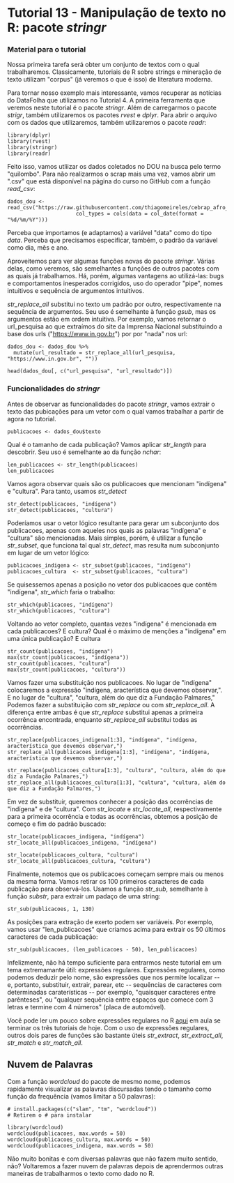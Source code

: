 # Tutorial 13 - Manipulação de texto no R: pacote _stringr_

### Material para o tutorial

Nossa primeira tarefa será obter um conjunto de textos com o qual trabalharemos. Classicamente, tutoriais de R sobre strings e mineração de texto utilizam "corpus" (já veremos o que é isso) de literatura moderna.

Para tornar nosso exemplo mais interessante, vamos recuperar as notícias do DataFolha que utilizamos no Tutorial 4. A primeira ferramenta que veremos neste tutorial é o pacote _stringr_. Além de carregarmos o pacote _strigr_, também utilizaremos os pacotes _rvest_ e _dplyr_. Para abrir o arquivo com os dados que utilizaremos, também utilizaremos o pacote _readr_:

```{r}
library(dplyr)
library(rvest)
library(stringr)
library(readr)
```

Feito isso, vamos utliizar os dados coletados no DOU na busca pelo termo "quilombo". Para não realizarmos o scrap mais uma vez, vamos abrir um ".csv" que está disponível na página do curso no GitHub com a função *read_csv*:

```{r}
dados_dou <- read_csv("https://raw.githubusercontent.com/thiagomeireles/cebrap_afro_2021/main/data/dados_dou.csv",
                      col_types = cols(data = col_date(format = "%d/%m/%Y")))
```

Perceba que importamos (e adaptamos) a variável "data" como do tipo *data*. Perceba que precisamos especificar, também, o padrão da variável como dia, mês e ano.

Aproveitemos para ver algumas funções novas do pacote _stringr_. Várias delas, como veremos, são semelhantes a funções de outros pacotes com as quais já trabalhamos. Há, porém, algumas vantagens ao utilizá-las: bugs e comportamentos inesperados corrigidos, uso do operador "pipe", nomes intuitivos e sequência de argumentos intuitivos.

_str\_replace\_all_ substitui no texto um padrão por outro, respectivamente na sequência de argumentos. Seu uso é semelhante à função _gsub_, mas os argumentos estão em ordem intuitiva. Por exemplo, vamos retornar o url_pesquisa ao que extraímos do site da Imprensa Nacional substituindo a base dos urls ("https://www.in.gov.br") por por "nada" nos url:

```{r}
dados_dou <- dados_dou %>% 
  mutate(url_resultado = str_replace_all(url_pesquisa, "https://www.in.gov.br", ""))

head(dados_dou[, c("url_pesquisa", "url_resultado")])
```

### Funcionalidades do _stringr_

Antes de observar as funcionalidades do pacote *stringr*, vamos extrair o texto das pubicações para um vetor com o qual vamos trabalhar a partir de agora no tutorial.

```{r}
publicacoes <- dados_dou$texto
```

Qual é o tamanho de cada publicação? Vamos aplicar _str\_length_ para descobrir. Seu uso é semelhante ao da função _nchar_:

```{r}
len_publicacoes <- str_length(publicacoes)
len_publicacoes
```

Vamos agora observar quais são os publicacoes que mencionam "indígena" e "cultura". Para tanto, usamos _str\_detect_

```{r}
str_detect(publicacoes, "indígena")
str_detect(publicacoes, "cultura")
```

Poderíamos usar o vetor lógico resultante para gerar um subconjunto dos publicacoes, apenas com aqueles nos quais as palavras "indígena" e "cultura" são mencionadas. Mais simples, porém, é utilizar a função _str\_subset_, que funciona tal qual _str\_detect_, mas resulta num subconjunto em lugar de um vetor lógico:

```{r}
publicacoes_indigena <- str_subset(publicacoes, "indígena")
publicacoes_cultura  <- str_subset(publicacoes, "cultura")
```

Se quisessemos apenas a posição no vetor dos publicacoes que contêm "indígena", _str\_which_ faria o trabalho:

```{r}
str_which(publicacoes, "indígena")
str_which(publicacoes, "cultura")
```

Voltando ao vetor completo, quantas vezes "indígena" é mencionada em cada publicacoes? E cultura? Qual é o máximo de menções a "indígena" em uma única publicação? E cultura

```{r}
str_count(publicacoes, "indígena")
max(str_count(publicacoes, "indígena"))
str_count(publicacoes, "cultura")
max(str_count(publicacoes, "cultura"))
```

Vamos fazer uma substituição nos publicacoes. No lugar de "indígena" colocaremos a expressão "indígena, aracterística que devemos observar,". E no lugar de "cultura", "cultura, além do que diz a Fundação Palmares," Podemos fazer a substituição com _str\_replace_ ou com _str\_replace\_all_. A diferença entre ambas é que _str\_replace_ substitui apenas a primeira ocorrênca encontrada, enquanto _str\_replace\_all_ substitui todas as ocorrências.

```{r}
str_replace(publicacoes_indigena[1:3], "indígena", "indígena, aracterística que devemos observar,")
str_replace_all(publicacoes_indigena[1:3], "indígena", "indígena, aracterística que devemos observar,")

str_replace(publicacoes_cultura[1:3], "cultura", "cultura, além do que diz a Fundação Palmares,")
str_replace_all(publicacoes_cultura[1:3], "cultura", "cultura, além do que diz a Fundação Palmares,")
```

Em vez de substituir, queremos conhecer a posição das ocorrências de "indígena" e de "cultura". Com _str\_locate_ e _str\_locate\_all_, respectivamente para a primeira ocorrência e todas as ocorrências, obtemos a posição de começo e fim do padrão buscado:

```{r}
str_locate(publicacoes_indigena, "indígena")
str_locate_all(publicacoes_indigena, "indígena")

str_locate(publicacoes_cultura, "cultura")
str_locate_all(publicacoes_cultura, "cultura")
```

Finalmente, notemos que os publicacoes começam sempre mais ou menos da mesma forma. Vamos retirar os 100 primeiros caracteres de cada publicação para observá-los. Usamos a função _str\_sub_, semelhante à função _substr_, para extrair um padaço de uma string:

```{r}
str_sub(publicacoes, 1, 130)
```

As posições para extração de exerto podem ser variáveis. Por exemplo, vamos usar "len_publicacoes" que criamos acima para extrair os 50 últimos caracteres de cada publicação:

```{r}
str_sub(publicacoes, (len_publicacoes - 50), len_publicacoes)
```

Infelizmente, não há tempo suficiente para entrarmos neste tutorial em um tema extremamante útil: expressões regulares. Expressões regulares, como podemos deduzir pelo nome, são expressões que nos permite localizar -- e, portanto, substituir, extrair, parear, etc -- sequências de caracteres com determinadas caraterísticas -- por exemplo, "quaisquer caracteres entre parênteses", ou "qualquer sequência entre espaços que comece com 3 letras e termine com 4 números" (placa de automóvel).

Você pode ler um pouco sobre expressões regulares no R [aqui](https://rstudio-pubs-static.s3.amazonaws.com/74603_76cd14d5983f47408fdf0b323550b846.html) em aula se terminar os três tutoriais de hoje. Com o uso de expressões regulares, outros dois pares de funções são bastante úteis _str\_extract_, _str\_extract\_all_, _str\_match_ e _str\_match\_all_.

## Nuvem de Palavras

Com a função _wordcloud_ do pacote de mesmo nome, podemos rapidamente visualizar as palavras discursadas tendo o tamanho como função da frequência (vamos limitar a 50 palavras):

```{r}
# install.packages(c("slam", "tm", "wordcloud")) 
# Retirem o # para instalar

library(wordcloud)
wordcloud(publicacoes, max.words = 50)
wordcloud(publicacoes_cultura, max.words = 50)
wordcloud(publicacoes_indigena, max.words = 50)
```

Não muito bonitas e com diversas palavras que não fazem muito sentido, não? Voltaremos a fazer nuvem de palavras depois de aprendermos outras maneiras de trabalharmos o texto como dado no R.